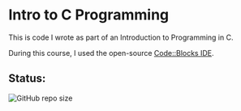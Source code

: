 # Intro to C Programming

This is code I wrote as part of an Introduction to Programming in C.

During this course, I used the open-source [Code::Blocks IDE](https://www.codeblocks.org/).

## Status:

![GitHub repo size](https://img.shields.io/github/repo-size/ADolbyB/c-lang-intro?label=Repo%20Size&logo=Github)